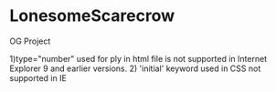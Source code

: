 # LonesomeScarecrow
OG Project

1)type="number" used for ply in html file is not supported in Internet Explorer 9 and earlier versions.
2) 'initial' keyword used in CSS not supported in IE